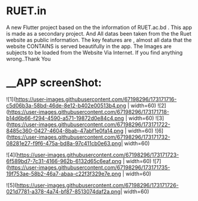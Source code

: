 # RUET.in

A new Flutter project based on the the information of RUET.ac.bd .
This app is made as a secondary project. And All datas been taken from the the Ruet website as public information. 
The key features are , almost all data that the website CONTAINS is served beautifully in the app. The Images are subjects to be loaded from the Website Via Internet. If you find anything wrong..Thank You

# __APP screenShot: 




![1](https://user-images.githubusercontent.com/67198296/173171716-c5d06b3a-58bd-46de-8e12-b402e00513b4.png | width=60)
![2](https://user-images.githubusercontent.com/67198296/173171718-b14d6b66-f294-4590-a571-19872d0e84c4.png | width=60)
![3](https://user-images.githubusercontent.com/67198296/173171722-8485c360-0427-4604-8bab-47abf1e0fa14.png | width=60)
![6](https://user-images.githubusercontent.com/67198296/173171732-08281e27-f9f6-475a-bd8a-97c411cb0e63.png| width=60)

![4](https://user-images.githubusercontent.com/67198296/173171723-6f589bd7-7c31-4166-962b-6132d65c6eaf.png | width=60)
![7](https://user-images.githubusercontent.com/67198296/173171735-19f753ae-58b2-46a7-abaa-c22f3f329e7e.png | width=60)

![5](https://user-images.githubusercontent.com/67198296/173171726-021d7781-a378-4a74-bf87-8513074daf2a.png| width=60)
